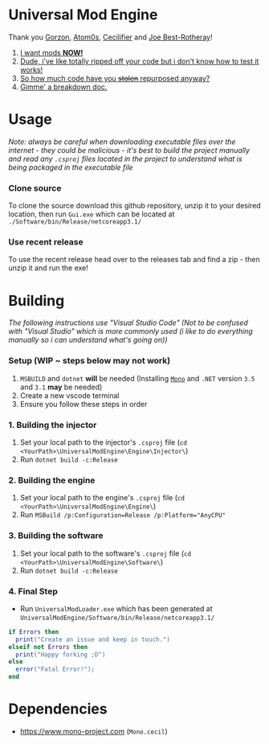 
# Universal Mod Engine
Thank you [Gorzon](https://github.com/Gorzon38), [Atom0s](https://forum.exetools.com/showthread.php?t=16470), [Cecilifier](https://cecilifier.me/) and [Joe Best-Rotheray](https://www.codersblock.org/blog//2014/06/integrating-monocecil-with-unity.html)!

1. [I want mods **NOW!**](#usage)
2. [Dude, i've like totally ripped off your code but i don't know how to test it works!](#building)
3. [So how much code have you ~~stolen~~ repurposed anyway?](#dependencies)
4. [Gimme' a breakdown doc.](#disclaimer)

# Usage
_Note: always be careful when downloading executable files over the internet - they could be malicious - it's best to build the project manually and read any `.csproj` files located in the project to understand what is being packaged in the executable file_
### Clone source
To clone the source download this github repository, unzip it to your desired location, then run `Gui.exe` which can be located at `./Software/bin/Release/netcoreapp3.1/`
### Use recent release
To use the recent release head over to the releases tab and find a zip - then unzip it and run the exe!

# Building
_The following instructions use "Visual Studio Code" (Not to be confused with "Visual Studio" which is more commonly used (i like to do everything manually so i can understand what's going on))_

### Setup (WIP ~ steps below may not work)
1. `MSBUILD` and `dotnet` **will** be needed (Installing [`Mono`](#dependencies) and `.NET` version `3.5` and `3.1` **may** be needed)
2. Create a new vscode terminal
3. Ensure you follow these steps in order

### 1. Building the injector
1. Set your local path to the injector's `.csproj` file (`cd <YourPath>\UniversalModEngine\Engine\Injector\`)
2. Run `dotnet build -c:Release`

### 2. Building the engine
1. Set your local path to the engine's `.csproj` file (`cd <YourPath>\UniversalModEngine\Engine\`)
2. Run `MSBuild /p:Configuration=Release /p:Platform="AnyCPU"`

### 3. Building the software
1. Set your local path to the software's `.csproj` file (`cd <YourPath>\UniversalModEngine\Software\`)
2. Run `dotnet build -c:Release`

### 4. Final Step
- Run `UniversalModLoader.exe` which has been generated at `UniversalModEngine/Software/bin/Release/netcoreapp3.1/`

```lua
if Errors then
  print("Create an issue and keep in touch.")
elseif not Errors then
  print("Happy forking ;D")
else
  error("Fatal Error!");
end
```

# Dependencies
- https://www.mono-project.com (`Mono.cecil`)
